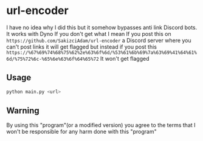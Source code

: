 # url-encoder
I have no idea why I did this but it somehow bypasses anti link Discord bots.
It works with Dyno
If you don't get what I mean
If you post this on ```https://github.com/SakizciAdam/url-encoder``` a Discord server where you can't post links it will get flagged but instead if you post this 
```https://%67%69%74%68%75%62%2e%63%6f%6d/%53%61%6b%69%7a%63%69%41%64%61%6d/%75%72%6c-%65%6e%63%6f%64%65%72```
 It won't get flagged

## Usage

```bash
python main.py <url>
```

## Warning

By using this "program"(or a modified version) you agree to the terms that 
I won't be responsible for any harm done with this "program"